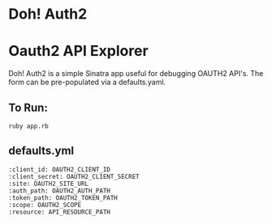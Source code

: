 # Doh! Auth2
# Oauth2 API Explorer

Doh! Auth2 is a simple Sinatra app useful for debugging OAUTH2 API's. The form
can be pre-populated via a defaults.yaml.

## To Run:

    ruby app.rb

## defaults.yml
    :client_id: OAUTH2_CLIENT_ID
    :client_secret: OAUTH2_CLIENT_SECRET
    :site: OAUTH2_SITE_URL
    :auth_path: OAUTH2_AUTH_PATH
    :token_path: OAUTH2_TOKEN_PATH
    :scope: OAUTH2_SCOPE
    :resource: API_RESOURCE_PATH


